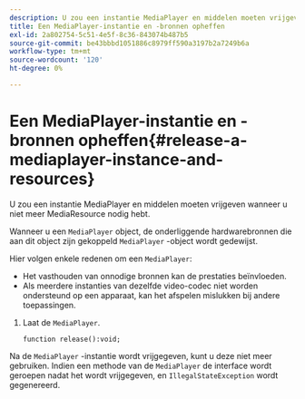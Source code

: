 ```yaml
---
description: U zou een instantie MediaPlayer en middelen moeten vrijgeven wanneer u niet meer MediaResource nodig hebt.
title: Een MediaPlayer-instantie en -bronnen opheffen
exl-id: 2a802754-5c51-4e5f-8c36-843074b487b5
source-git-commit: be43bbbd1051886c8979ff590a3197b2a7249b6a
workflow-type: tm+mt
source-wordcount: '120'
ht-degree: 0%

---
```


# Een MediaPlayer-instantie en -bronnen opheffen{#release-a-mediaplayer-instance-and-resources}

U zou een instantie MediaPlayer en middelen moeten vrijgeven wanneer u niet meer MediaResource nodig hebt.

Wanneer u een `MediaPlayer` object, de onderliggende hardwarebronnen die aan dit object zijn gekoppeld `MediaPlayer` -object wordt gedewijst.

Hier volgen enkele redenen om een `MediaPlayer`:

* Het vasthouden van onnodige bronnen kan de prestaties beïnvloeden.
* Als meerdere instanties van dezelfde video-codec niet worden ondersteund op een apparaat, kan het afspelen mislukken bij andere toepassingen.

1. Laat de `MediaPlayer`.

   ```
   function release():void;
   ```

Na de `MediaPlayer` -instantie wordt vrijgegeven, kunt u deze niet meer gebruiken. Indien een methode van de `MediaPlayer` de interface wordt geroepen nadat het wordt vrijgegeven, en `IllegalStateException` wordt gegenereerd.
